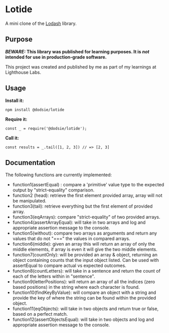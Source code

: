 
# Lotide

A mini clone of the [Lodash](https://lodash.com) library.

## Purpose

**_BEWARE:_ This library was published for learning purposes. It is _not_ intended for use in production-grade software.**

This project was created and published by me as part of my learnings at Lighthouse Labs. 

## Usage

**Install it:**

`npm install @dodsie/lotide`

**Require it:**

`const _ = require('@dodsie/lotide');`

**Call it:**

`const results = _.tail([1, 2, 3]) // => [2, 3]`

## Documentation

The following functions are currently implemented:

* function1(assertEqual) : compare a 'primitive' value type to the expected output by "strict-equality" comparison.
* function2 (head): retrieve the first element provided array, array will not be manipulated.
* function3(tail): retrieve everything but the first element of provided array.
* function3(eqArrays): compare "strict-equality" of two provided arrays.
* function4(assertArrayEqual): will take in two arrays and log and appropriate assertion message to the console.
* function5(without): compare two arrays as arguments and return any values that do not "===" the values in compared arrays.
* function6(middle): given an array this will return an array of only the middle elememts, if array is even it will give the two middle elements.
* function7(countOnly): will be provided an array & object, returning an object containing counts that the input object listed. Can be used with assertEqual to compare actual vs expected outcomes.
* function8(countLetters): will take in a sentence and return the count of each of the letters within in "sentence".
* function9(letterPositions): will return an array of all the indices (zero based positions) in the string where each character is found.
* function10(findKeyByValue): will compare an object with a string and provide the key of where the string can be found within the provided object.
* function11(eqObjects): will take in two objects and return true or false, based on a perfect match.
* function12(assertObjectsEqual): will take in two objects and log and appropriate assertion message to the console.
